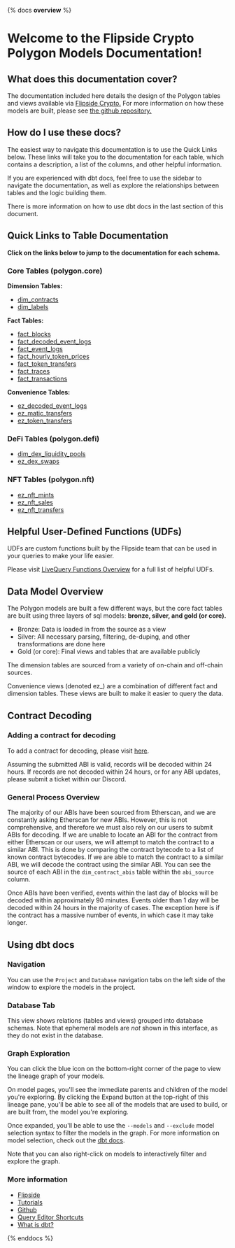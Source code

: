 {% docs __overview__ %}

# Welcome to the Flipside Crypto Polygon Models Documentation!

## **What does this documentation cover?**
The documentation included here details the design of the Polygon tables and views available via [Flipside Crypto.](https://flipsidecrypto.xyz/) For more information on how these models are built, please see [the github repository.](https://github.com/FlipsideCrypto/polygon-models)

## **How do I use these docs?**
The easiest way to navigate this documentation is to use the Quick Links below. These links will take you to the documentation for each table, which contains a description, a list of the columns, and other helpful information.

If you are experienced with dbt docs, feel free to use the sidebar to navigate the documentation, as well as explore the relationships between tables and the logic building them.

There is more information on how to use dbt docs in the last section of this document.

## **Quick Links to Table Documentation**

**Click on the links below to jump to the documentation for each schema.**

### Core Tables (polygon.core)

**Dimension Tables:**
- [dim_contracts](https://flipsidecrypto.github.io/polygon-models/#!/model/model.polygon_models.core__dim_contracts)
- [dim_labels](https://flipsidecrypto.github.io/polygon-models/#!/model/model.polygon_models.core__dim_labels)

**Fact Tables:**
- [fact_blocks](https://flipsidecrypto.github.io/polygon-models/#!/model/model.polygon_models.core__fact_blocks)
- [fact_decoded_event_logs](https://flipsidecrypto.github.io/polygon-models/#!/model/model.polygon_models.core__fact_decoded_event_logs)
- [fact_event_logs](https://flipsidecrypto.github.io/polygon-models/#!/model/model.polygon_models.core__fact_event_logs)
- [fact_hourly_token_prices](https://flipsidecrypto.github.io/polygon-models/#!/model/model.polygon_models.core__fact_hourly_token_prices)
- [fact_token_transfers](https://flipsidecrypto.github.io/polygon-models/#!/model/model.polygon_models.core__fact_token_transfers)
- [fact_traces](https://flipsidecrypto.github.io/polygon-models/#!/model/model.polygon_models.core__fact_traces)
- [fact_transactions](https://flipsidecrypto.github.io/polygon-models/#!/model/model.polygon_models.core__fact_transactions)

**Convenience Tables:**
- [ez_decoded_event_logs](https://flipsidecrypto.github.io/polygon-models/#!/model/model.polygon_models.core__ez_decoded_event_logs)
- [ez_matic_transfers](https://flipsidecrypto.github.io/polygon-models/#!/model/model.polygon_models.core__ez_matic_transfers)
- [ez_token_transfers](https://flipsidecrypto.github.io/polygon-models/#!/model/model.polygon_models.core__ez_token_transfers)


### DeFi Tables (polygon.defi)
- [dim_dex_liquidity_pools](https://flipsidecrypto.github.io/polygon-models/#!/model/model.polygon_models.defi__dim_dex_liquidity_pools)
- [ez_dex_swaps](https://flipsidecrypto.github.io/polygon-models/#!/model/model.polygon_models.defi__ez_dex_swaps)

### NFT Tables (polygon.nft)
- [ez_nft_mints](https://flipsidecrypto.github.io/polygon-models/#!/model/model.polygon_models.nft__ez_nft_mints)
- [ez_nft_sales](https://flipsidecrypto.github.io/polygon-models/#!/model/model.polygon_models.nft__ez_nft_sales)
- [ez_nft_transfers](https://flipsidecrypto.github.io/polygon-models/#!/model/model.polygon_models.nft__ez_nft_transfers)

## **Helpful User-Defined Functions (UDFs)**

UDFs are custom functions built by the Flipside team that can be used in your queries to make your life easier. 

Please visit [LiveQuery Functions Overview](https://flipsidecrypto.github.io/livequery-models/#!/overview) for a full list of helpful UDFs.

## **Data Model Overview**

The Polygon models are built a few different ways, but the core fact tables are built using three layers of sql models: **bronze, silver, and gold (or core).**

- Bronze: Data is loaded in from the source as a view
- Silver: All necessary parsing, filtering, de-duping, and other transformations are done here
- Gold (or core): Final views and tables that are available publicly

The dimension tables are sourced from a variety of on-chain and off-chain sources.

Convenience views (denoted ez_) are a combination of different fact and dimension tables. These views are built to make it easier to query the data.

## **Contract Decoding**
### Adding a contract for decoding
To add a contract for decoding, please visit [here](https://science.flipsidecrypto.xyz/abi-requestor/). 

Assuming the submitted ABI is valid, records will be decoded within 24 hours. If records are not decoded within 24 hours, or for any ABI updates, please submit a ticket within our Discord. 

### General Process Overview

The majority of our ABIs have been sourced from Etherscan, and we are constantly asking Etherscan for new ABIs. However, this is not comprehensive, and therefore we must also rely on our users to submit ABIs for decoding.
If we are unable to locate an ABI for the contract from either Etherscan or our users, we will attempt to match the contract to a similar ABI. This is done by comparing the contract bytecode to a list of known contract bytecodes. If we are able to match the contract to a similar ABI, we will decode the contract using the similar ABI. You can see the source of each ABI in the `dim_contract_abis` table within the `abi_source` column. 

Once ABIs have been verified, events within the last day of blocks will be decoded within approximately 90 minutes. Events older than 1 day will be decoded within 24 hours in the majority of cases. The exception here is if the contract has a massive number of events, in which case it may take longer.

## **Using dbt docs**
### Navigation

You can use the ```Project``` and ```Database``` navigation tabs on the left side of the window to explore the models in the project.

### Database Tab

This view shows relations (tables and views) grouped into database schemas. Note that ephemeral models are *not* shown in this interface, as they do not exist in the database.

### Graph Exploration

You can click the blue icon on the bottom-right corner of the page to view the lineage graph of your models.

On model pages, you'll see the immediate parents and children of the model you're exploring. By clicking the Expand button at the top-right of this lineage pane, you'll be able to see all of the models that are used to build, or are built from, the model you're exploring.

Once expanded, you'll be able to use the ```--models``` and ```--exclude``` model selection syntax to filter the models in the graph. For more information on model selection, check out the [dbt docs](https://docs.getdbt.com/docs/model-selection-syntax).

Note that you can also right-click on models to interactively filter and explore the graph.


### **More information**
- [Flipside](https://flipsidecrypto.xyz)
- [Tutorials](https://docs.flipsidecrypto.com/our-data/tutorials)
- [Github](https://github.com/FlipsideCrypto/polygon-models)
- [Query Editor Shortcuts](https://docs.flipsidecrypto.com/velocity/query-editor-shortcuts)
- [What is dbt?](https://docs.getdbt.com/docs/introduction)

{% enddocs %}

